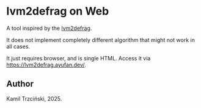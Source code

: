 # lvm2defrag on Web

A tool inspired by the [lvm2defrag](https://github.com/bisqwit/lvm2defrag).

It does not implement completely different algorithm that might not work in all cases.

It just requires browser, and is single HTML. Access it via https://lvm2defrag.ayufan.dev/.

## Author

Kamil Trzciński, 2025.
